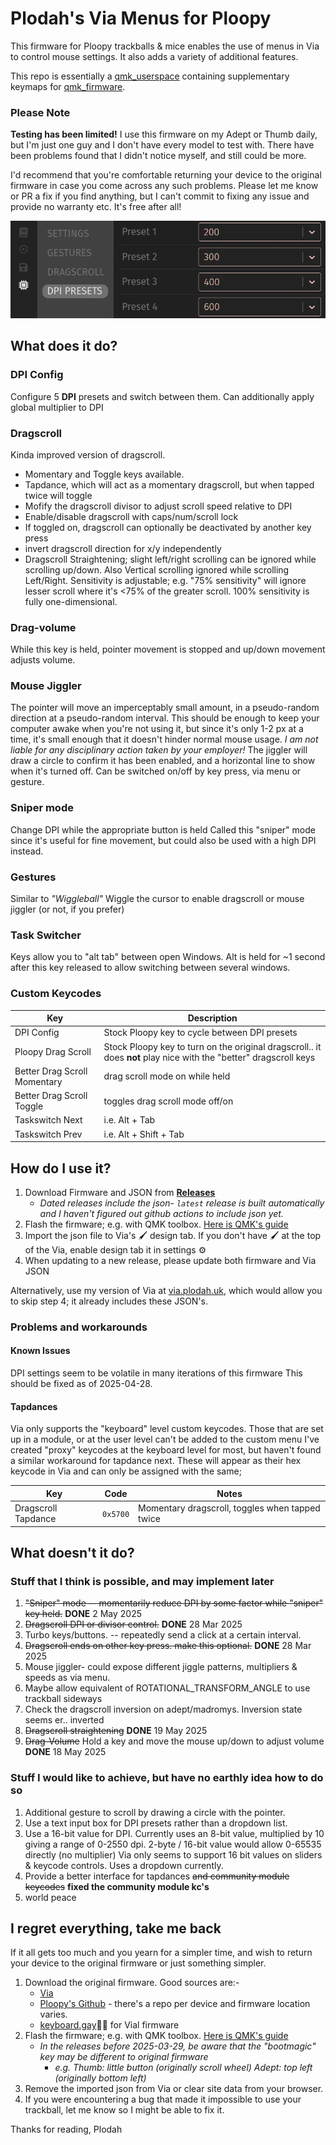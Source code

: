 # Plodah's Via Menus for Ploopy

This firmware for Ploopy trackballs & mice enables the use of menus in Via to control mouse settings. It also adds a variety of additional features.

This repo is essentially a [qmk_userspace](https://docs.qmk.fm/newbs_external_userspace) containing supplementary keymaps for [qmk_firmware](https://github.com/qmk/qmk_firmware).

### Please Note
**Testing has been limited!**
I use this firmware on my Adept or Thumb daily, but I'm just one guy and I don't have every model to test with.
There have been problems found that I didn't notice myself, and still could be more.

I'd recommend that you're comfortable returning your device to the original firmware in case you come across any such problems.
Please let me know or PR a fix if you find anything, but I can't commit to fixing any issue and provide no warranty etc. It's free after all!

![alt text](readme-examplemenu.png)


## What does it do?
### DPI Config
Configure 5 **DPI** presets and switch between them.
Can additionally apply global multiplier to DPI

### Dragscroll
Kinda improved version of dragscroll. 
- Momentary and Toggle keys available.
- Tapdance, which will act as a momentary dragscroll, but when tapped twice will toggle
- Mofify the dragscroll divisor to adjust scroll speed relative to DPI
- Enable/disable dragscroll with caps/num/scroll lock
- If toggled on, dragscroll can optionally be deactivated by another key press
- invert dragscroll direction for x/y independently
- Dragscroll Straightening; slight left/right scrolling can be ignored while scrolling up/down. 
  Also Vertical scrolling ignored while scrolling Left/Right. 
  Sensitivity is adjustable; e.g. "75% sensitivity" will ignore lesser scroll where it's <75% of the greater scroll. 100% sensitivity is fully one-dimensional.

### Drag-volume
While this key is held, pointer movement is stopped and up/down movement adjusts volume.

### Mouse Jiggler 
The pointer will move an imperceptably small amount, in a pseudo-random direction at a pseudo-random interval.
This should be enough to keep your computer awake when you're not using it, but since it's only 1-2 px at a time, it's small enough that it doesn't hinder normal mouse usage.
_I am not liable for any disciplinary action taken by your employer!_
The jiggler will draw a circle to confirm it has been enabled, and a horizontal line to show when it's turned off.
Can be switched on/off by key press, via menu or gesture.

### Sniper mode
Change DPI while the appropriate button is held
Called this "sniper" mode since it's useful for fine movement, but could also be used with a high DPI instead.

### Gestures
Similar to _"Wiggleball"_ 
Wiggle the cursor to enable dragscroll or mouse jiggler (or not, if you prefer)

### Task Switcher
Keys allow you to "alt tab" between open Windows. 
Alt is held for ~1 second after this key released to allow switching between several windows.

### Custom Keycodes
| Key | Description |
| --- | --- |
| DPI Config | Stock Ploopy key to cycle between DPI presets |
| Ploopy Drag Scroll | Stock Ploopy key to turn on the original dragscroll.. it does **not** play nice with the "better" dragscroll keys |
| Better Drag Scroll Momentary | drag scroll mode on while held |
| Better Drag Scroll Toggle | toggles drag scroll mode off/on |
| Taskswitch Next | i.e. Alt + Tab |
| Taskswitch Prev | i.e. Alt + Shift + Tab |

## How do I use it?
1. Download Firmware and JSON from [**Releases**](https://github.com/plodah/ploopy_viamenus/releases)
   - _Dated releases include the json- `latest` release is built automatically and I haven't figured out github actions to include json yet._
3. Flash the firmware; e.g. with QMK toolbox. [Here is QMK's guide](https://docs.qmk.fm/newbs_flashing)
4. Import the json file to Via's 🖌️ design tab. If you don't have 🖌️ at the top of the Via, enable design tab it in settings ⚙️
5. When updating to a new release, please update both firmware and Via JSON

Alternatively, use my version of Via at [via.plodah.uk](https://via.plodah.uk), which would allow you to skip step 4; it already includes these JSON's.  

### Problems and workarounds
#### Known Issues
DPI settings seem to be volatile in many iterations of this firmware
This should be fixed as of 2025-04-28.

#### Tapdances
Via only supports the "keyboard" level custom keycodes. Those that are set up in a module, or at the user level can't be added to the custom menu
I've created "proxy" keycodes at the keyboard level for most, but haven't found a similar workaround for tapdance next.
These will appear as their hex keycode in Via and can only be assigned with the same;

| Key | Code | Notes |
| --- | --- | --- | 
| Dragscroll Tapdance | `0x5700` | Momentary dragscroll, toggles when tapped twice |

## What doesn't it do?
### Stuff that I think is possible, and may implement later
1. ~~"Sniper" mode  -- momentarily reduce DPI by some factor while "sniper" key held.~~  **DONE** 2 May 2025
2. ~~Dragscroll DPI or divisor control.~~ **DONE** 28 Mar 2025
3. Turbo keys/buttons. -- repeatedly send a click at a certain interval.
4. ~~Dragscroll ends on other key press. make this optional.~~ **DONE** 28 Mar 2025
5. Mouse jiggler- could expose different jiggle patterns, multipliers & speeds as via menu.
6. Maybe allow equivalent of ROTATIONAL_TRANSFORM_ANGLE to use trackball sideways
7. Check the dragscroll inversion on adept/madromys. Inversion state seems er.. inverted
8. ~~Dragscroll straightening~~ **DONE** 19 May 2025
9. ~~Drag-Volume~~ Hold a key and move the mouse up/down to adjust volume **DONE** 18 May 2025

### Stuff I would like to achieve, but have no earthly idea how to do so
1. Additional gesture to scroll by drawing a circle with the pointer.
2. Use a text input box for DPI presets rather than a dropdown list.
3. Use a 16-bit value for DPI.
   Currently uses an 8-bit value, multiplied by 10 giving a range of 0-2550 dpi.
   2-byte / 16-bit value would allow 0-65535 directly (no multiplier)
   Via only seems to support 16 bit values on sliders & keycode controls. Uses a dropdown currently.
4. Provide a better interface for tapdances ~~and community module keycodes~~ **fixed the community module kc's**
99. world peace

## I regret everything, take me back
If it all gets too much and you yearn for a simpler time, and wish to return your device to the original firmware or just something simpler.

1. Download the original firmware. Good sources are:-
    - [Via](https://www.caniusevia.com/docs/download_firmware)
    - [Ploopy's Github](https://github.com/ploopyco) - there's a repo per device and firmware location varies.
    - [keyboard.gay](https://keyboard.gay/)🏳️‍🌈 for Vial firmware
2. Flash the firmware; e.g. with QMK toolbox. [Here is QMK's guide](https://docs.qmk.fm/newbs_flashing)
   - _In the releases before 2025-03-29, be aware that the "bootmagic" key may be different to original firmware_
     - _e.g. Thumb: little button (originally scroll wheel) Adept: top left (originally bottom left)_
3. Remove the imported json from Via or clear site data from your browser.
4. If you were encountering a bug that made it impossible to use your trackball, let me know so I might be able to fix it.

Thanks for reading,
Plodah
